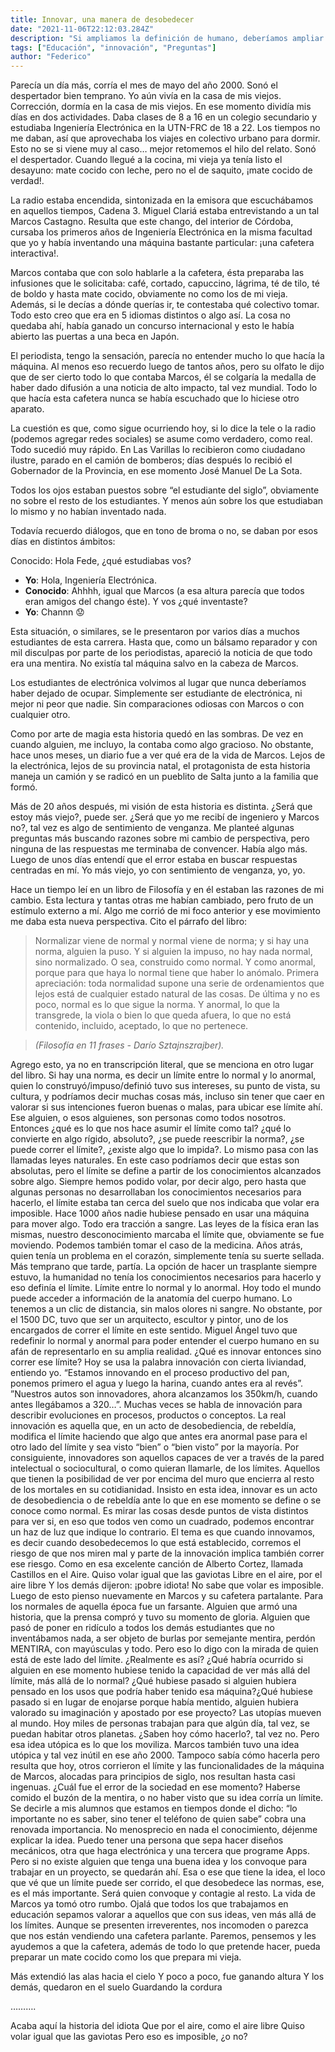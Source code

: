```yaml
---
title: Innovar, una manera de desobedecer
date: "2021-11-06T22:12:03.284Z"
description: "Si ampliamos la definición de humano, deberíamos ampliar nuestra definición de historia."
tags: ["Educación", "innovación", "Preguntas"]
author: "Federico"
---
```


Parecía un día más, corría el mes de mayo del año 2000. Sonó el despertador bien temprano. Yo aún vivía en la casa de mis viejos. Corrección, dormía en la casa de mis viejos. En ese momento dividía mis días en dos actividades. Daba clases de 8 a 16 en un colegio secundario y estudiaba Ingeniería Electrónica en la UTN-FRC de 18 a 22. Los tiempos no me daban, así que aprovechaba los viajes en colectivo urbano para dormir. Esto no se si viene muy al caso…  mejor retomemos el hilo del relato. Sonó el despertador. Cuando llegué a la cocina, mi vieja ya tenía listo el desayuno: mate cocido con leche, pero no el de saquito, ¡mate cocido de verdad!.

La radio estaba encendida, sintonizada en la emisora que escuchábamos en aquellos tiempos, Cadena 3. Miguel Clariá estaba entrevistando a un tal Marcos Castagno. Resulta que este chango, del interior de Córdoba, cursaba los primeros años de Ingeniería Electrónica en la misma facultad que yo y había inventando una máquina bastante particular: ¡una cafetera interactiva!. 

Marcos contaba que con solo hablarle a la cafetera, ésta preparaba las infusiones que le solicitaba: café, cortado, capuccino, lágrima, té de tilo, té de boldo y hasta mate cocido, obviamente no como los de mi vieja. Además, si le decías a dónde querías ir, te contestaba qué colectivo tomar. Todo esto creo que era en 5 idiomas distintos o algo así. La cosa no quedaba ahí, había ganado un concurso internacional y esto le había abierto las puertas a una beca en Japón.

El periodista, tengo la sensación, parecía no entender mucho lo que hacía la máquina. Al menos eso recuerdo luego de tantos años, pero su olfato le dijo que de ser cierto todo lo que contaba Marcos, él se colgaría la medalla de haber dado difusión  a una noticia de alto impacto, tal vez mundial. Todo lo que hacía esta cafetera nunca se había escuchado que lo hiciese otro aparato.

La cuestión es que, como sigue ocurriendo hoy, si lo dice la tele o la radio (podemos agregar redes sociales) se asume como verdadero, como real. Todo sucedió muy rápido. En Las Varillas lo recibieron como ciudadano ilustre, parado en el camión de bomberos; días después lo recibió el Gobernador de la Provincia, en ese momento José Manuel De La Sota.

Todos los ojos estaban puestos sobre “el estudiante del siglo”, obviamente no sobre el resto de los estudiantes. Y menos aún sobre los que estudiaban lo mismo y no habían inventado nada.

Todavía recuerdo diálogos, que en tono de broma o no, se daban por esos días en distintos ámbitos:

Conocido: Hola Fede, ¿qué estudiabas vos?

- **Yo**: Hola, Ingeniería Electrónica.
- **Conocido**: Ahhhh, igual que Marcos (a esa altura parecía que todos eran amigos del chango éste). Y vos ¿qué inventaste?
- **Yo**: Channn :worried:

Esta situación, o similares, se le presentaron por varios días a muchos estudiantes de esta carrera. Hasta que, como un bálsamo reparador y con mil disculpas por parte de los periodistas, apareció la noticia de que todo era una mentira. No existía tal máquina salvo en la cabeza de Marcos. 

Los estudiantes de electrónica volvimos al lugar que nunca deberíamos haber dejado de ocupar. Simplemente ser estudiante de electrónica, ni mejor ni peor que nadie. Sin comparaciones odiosas con Marcos o con cualquier otro.

Como por arte de magia esta historia quedó en las sombras. De vez en cuando alguien, me incluyo, la contaba como algo gracioso. No obstante, hace unos meses, un diario fue a ver qué era de la vida de Marcos. Lejos de la electrónica, lejos de su provincia natal, el protagonista de esta historia maneja un camión y se radicó en un pueblito de Salta junto a la familia que formó. 

Más de 20 años después, mi visión de esta historia es distinta. ¿Será que estoy más viejo?, puede ser. ¿Será que yo me recibí de ingeniero y Marcos no?, tal vez es algo de sentimiento de venganza. Me planteé algunas preguntas más buscando razones sobre mi cambio de perspectiva, pero ninguna de las respuestas me terminaba de convencer. Había algo más. Luego de unos días entendí que el error estaba en buscar respuestas centradas en mí. Yo más viejo, yo con sentimiento de venganza, yo, yo.

Hace un tiempo leí en un libro de Filosofía y en él estaban las razones de mi cambio. Esta lectura y tantas otras me habían cambiado, pero fruto de un estímulo externo a mí. Algo me corrió de mi foco anterior y ese movimiento me daba esta nueva perspectiva. Cito el párrafo del libro:


> Normalizar viene de normal y normal viene de norma; y si hay una norma, alguien la puso. Y si alguien la impuso, no hay nada normal, sino normalizado. O sea, construido como normal. Y como anormal, porque para que haya lo normal tiene que haber lo anómalo. Primera apreciación: toda normalidad supone una serie de ordenamientos que lejos está de cualquier estado natural de las cosas. De última y no es poco, normal es lo que sigue la norma. Y anormal, lo que la transgrede, la viola o bien lo que queda afuera, lo que no está contenido, incluido, aceptado, lo que no pertenece.

> *(Filosofía en 11 frases - Darío Sztajnszrajber).*


Agrego esto, ya no en transcripción literal, que se menciona en otro lugar del libro. Si hay una norma, es decir un límite entre lo normal y lo anormal, quien lo construyó/impuso/definió tuvo sus intereses, su punto de vista, su cultura, y podríamos decir muchas cosas más, incluso sin tener que caer en valorar si sus intenciones fueron buenas o malas, para ubicar ese límite ahí. Ese alguien, o esos alguienes, son personas como todos nosotros. Entonces ¿qué es lo que nos hace asumir el límite como tal? ¿qué lo convierte en algo rígido, absoluto?, ¿se puede reescribir la norma?, ¿se puede correr el límite?, ¿existe algo que lo impida?.
Lo mismo pasa con las llamadas leyes naturales. En este caso podríamos decir que estas son absolutas, pero el límite se define a partir de los conocimientos alcanzados sobre algo. Siempre hemos podido volar, por decir algo, pero hasta que algunas personas no desarrollaban los conocimientos necesarios para hacerlo, el límite estaba tan cerca del suelo que nos indicaba que volar era imposible. 
Hace 1000 años nadie hubiese pensado en usar una máquina para mover algo. Todo era tracción a sangre. Las leyes de la física eran las mismas, nuestro desconocimiento marcaba el límite que, obviamente se fue moviendo.
Podemos también tomar el caso de la medicina. Años atrás, quien tenía un problema en el corazón, simplemente tenía su suerte sellada. Más temprano que tarde, partía. La opción de hacer un trasplante siempre estuvo, la humanidad no tenía los conocimientos necesarios para hacerlo y eso definía el límite. Límite entre lo normal y lo anormal. 
Hoy todo el mundo puede acceder a información de la anatomía del cuerpo humano. Lo tenemos a un clic de distancia, sin malos olores ni sangre. No obstante, por el 1500 DC, tuvo que ser un arquitecto, escultor y pintor, uno de los encargados de correr el límite en este sentido. Miguel Ángel tuvo que redefinir lo normal y anormal para poder entender el cuerpo humano en su afán de representarlo en su amplia realidad.
¿Qué es innovar entonces sino correr ese límite? Hoy se usa la palabra innovación con cierta liviandad, entiendo yo. “Estamos innovando en el proceso productivo del pan, ponemos primero el agua y luego la harina, cuando antes era al revés”. ”Nuestros autos son innovadores, ahora alcanzamos los 350km/h, cuando antes llegábamos a 320…”. Muchas veces se habla de innovación para describir evoluciones en procesos, productos o conceptos.
La real innovación es aquella que, en un acto de desobediencia, de rebeldía, modifica el límite haciendo que algo que antes era anormal pase para el otro lado del límite y sea visto “bien” o “bien visto” por la mayoría. Por consiguiente, innovadores son aquellos capaces de ver a través de la pared intelectual o sociocultural, o como quieran llamarle, de los límites. Aquellos que tienen la posibilidad de ver por encima del muro que encierra al resto de los mortales en su cotidianidad. 
Insisto en esta idea, innovar es un acto de desobediencia o de rebeldía ante lo que en ese momento se define o se conoce como normal. Es mirar las cosas desde puntos de vista distintos para ver si, en eso que todos ven como un cuadrado, podemos encontrar un haz de luz que indique lo contrario.
El tema es que cuando innovamos, es decir cuando desobedecemos lo que está establecido, corremos el riesgo de que nos miren mal y parte de la innovación implica también correr ese riesgo. Como en esa excelente canción de Alberto Cortez, llamada Castillos en el Aire.
Quiso volar igual que las gaviotas
Libre en el aire, por el aire libre
Y los demás dijeron: ¡pobre idiota!
No sabe que volar es imposible.
Luego de esto pienso nuevamente en Marcos y su cafetera partalante. Para los normales de aquella época fue un farsante. Alguien que armó una historia, que la prensa compró y tuvo su momento de gloria. Alguien que pasó de poner en ridículo a todos los demás estudiantes que no inventábamos nada, a ser objeto de burlas por semejante mentira, perdón MENTIRA, con mayúsculas y todo. Pero eso lo digo con la mirada de quien está de este lado del límite. ¿Realmente es así?
¿Qué habría ocurrido si alguien en ese momento hubiese tenido la capacidad de ver más allá del límite, más allá de lo normal? ¿Qué hubiese pasado si alguien hubiera pensado en los usos que podría haber tenido esa máquina?¿Qué hubiese pasado si en lugar de enojarse porque había mentido, alguien hubiera valorado su imaginación y apostado por ese proyecto? 
Las utopías mueven al mundo. Hoy miles de personas trabajan para que algún día, tal vez, se puedan habitar otros planetas. ¿Saben hoy cómo hacerlo?, tal vez no. Pero esa idea utópica es lo que los moviliza. Marcos también tuvo una idea utópica y tal vez inútil en ese año 2000. Tampoco sabía cómo hacerla pero resulta que hoy, otros corrieron el límite y las funcionalidades de la máquina de Marcos, alocadas para principios de siglo, nos resultan hasta casi ingenuas.
¿Cuál fue el error de la sociedad en ese momento? Haberse comido el buzón de la mentira, o no haber visto que su idea corría un límite.
Se decirle a mis alumnos que estamos en tiempos donde el dicho: “lo importante no es saber, sino tener el teléfono de quien sabe” cobra una renovada importancia. No menosprecio en nada el conocimiento, déjenme explicar la idea. Puedo tener una persona que sepa hacer diseños mecánicos, otra que haga electrónica y una tercera que programe Apps. Pero si no existe alguien que tenga una buena idea y los convoque para trabajar en un proyecto, se quedarán ahí. Esa o ese que tiene la idea, el loco que vé que un límite puede ser corrido, el que desobedece las normas, ese, es el más importante. Será quien convoque y contagie al resto.
La vida de Marcos ya tomó otro rumbo. Ojalá que todos los que trabajamos en educación sepamos valorar a aquellos que con sus ideas, ven más allá de los límites. Aunque se presenten irreverentes, nos incomoden o parezca que nos están vendiendo una cafetera parlante. Paremos, pensemos y les ayudemos a que la cafetera, además de todo lo que pretende hacer, pueda preparar un mate cocido como los que prepara mi vieja.

Más extendió las alas hacia el cielo
Y poco a poco, fue ganando altura
Y los demás, quedaron en el suelo
Guardando la cordura

……….

Acaba aquí la historia del idiota
Que por el aire, como el aire libre
Quiso volar igual que las gaviotas
Pero eso es imposible, ¿o no?

